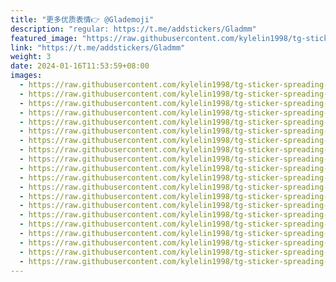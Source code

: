 ```yaml
---
title: "更多优质表情👉 @Glademoji"
description: "regular: https://t.me/addstickers/Gladmm"
featured_image: "https://raw.githubusercontent.com/kylelin1998/tg-sticker-spreading-worldwide-images/main/img/d9d7084a-94cd-41ef-a024-fd293afd6c47.jpg"
link: "https://t.me/addstickers/Gladmm"
weight: 3
date: 2024-01-16T11:53:59+08:00
images:
  - https://raw.githubusercontent.com/kylelin1998/tg-sticker-spreading-worldwide-images/main/img/d9d7084a-94cd-41ef-a024-fd293afd6c47.jpg
  - https://raw.githubusercontent.com/kylelin1998/tg-sticker-spreading-worldwide-images/main/img/84ce5b31-c804-4986-8c2a-4ab6369abeeb.jpg
  - https://raw.githubusercontent.com/kylelin1998/tg-sticker-spreading-worldwide-images/main/img/869356be-4eb7-4af5-94f6-16130c218bbc.jpg
  - https://raw.githubusercontent.com/kylelin1998/tg-sticker-spreading-worldwide-images/main/img/88474148-01bc-4afc-afb6-888657e1d955.jpg
  - https://raw.githubusercontent.com/kylelin1998/tg-sticker-spreading-worldwide-images/main/img/a51c0bf0-6e80-41b4-8d26-9b33392ec76a.jpg
  - https://raw.githubusercontent.com/kylelin1998/tg-sticker-spreading-worldwide-images/main/img/3227f355-00be-4d92-837b-156b3337a1e7.jpg
  - https://raw.githubusercontent.com/kylelin1998/tg-sticker-spreading-worldwide-images/main/img/634e5dd3-219d-42ee-885e-5c88e3fc665a.jpg
  - https://raw.githubusercontent.com/kylelin1998/tg-sticker-spreading-worldwide-images/main/img/dd6e06b7-3fa0-4c43-9da6-4c5094cbd642.jpg
  - https://raw.githubusercontent.com/kylelin1998/tg-sticker-spreading-worldwide-images/main/img/e39a26ab-1736-4de3-b56b-6a1c6aeaf73c.jpg
  - https://raw.githubusercontent.com/kylelin1998/tg-sticker-spreading-worldwide-images/main/img/56d157b6-3be0-4a6e-a3fd-5412ae0334a4.jpg
  - https://raw.githubusercontent.com/kylelin1998/tg-sticker-spreading-worldwide-images/main/img/e67049e4-5994-4dd8-8a27-564123808440.jpg
  - https://raw.githubusercontent.com/kylelin1998/tg-sticker-spreading-worldwide-images/main/img/eeb542b8-4c34-4855-9022-86fe342d8683.jpg
  - https://raw.githubusercontent.com/kylelin1998/tg-sticker-spreading-worldwide-images/main/img/5e4e368f-fe26-4404-8f2c-1f6f339e366b.jpg
  - https://raw.githubusercontent.com/kylelin1998/tg-sticker-spreading-worldwide-images/main/img/47b21044-a6b8-458c-a11a-a907f4b4b16e.jpg
  - https://raw.githubusercontent.com/kylelin1998/tg-sticker-spreading-worldwide-images/main/img/0b134c88-f483-4446-92e4-0b5cf5595499.jpg
  - https://raw.githubusercontent.com/kylelin1998/tg-sticker-spreading-worldwide-images/main/img/ee77bca8-afaa-4260-a581-515faed8caf0.jpg
  - https://raw.githubusercontent.com/kylelin1998/tg-sticker-spreading-worldwide-images/main/img/fabe961f-c8b2-4402-b0cb-57fd9533cd03.jpg
  - https://raw.githubusercontent.com/kylelin1998/tg-sticker-spreading-worldwide-images/main/img/c62a27ec-6a79-40fc-86b0-1b96238e348b.jpg
  - https://raw.githubusercontent.com/kylelin1998/tg-sticker-spreading-worldwide-images/main/img/5d506e34-c977-4ba5-a167-5543b46b0c4e.jpg
  - https://raw.githubusercontent.com/kylelin1998/tg-sticker-spreading-worldwide-images/main/img/168bc69f-3b27-4009-8f0e-a2c2c15784a5.jpg
---
```

